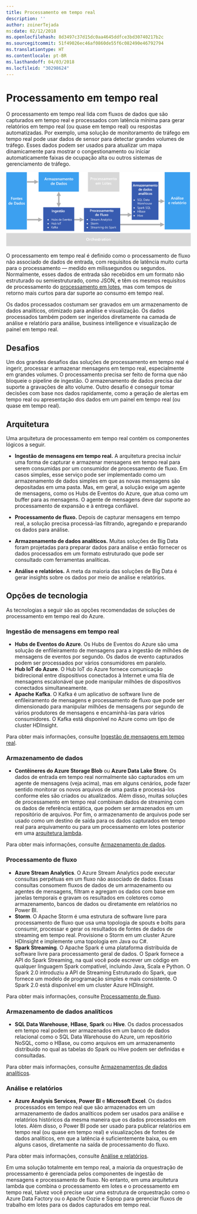 ```yaml
---
title: Processamento em tempo real
description: ''
author: zoinerTejada
ms:date: 02/12/2018
ms.openlocfilehash: 8d3497c37d15dc0aa4645ddfce3bd30740217b2c
ms.sourcegitcommit: 51f49026ec46af0860de55f6c082490e46792794
ms.translationtype: HT
ms.contentlocale: pt-BR
ms.lasthandoff: 04/03/2018
ms.locfileid: "30298624"
---
```

# <a name="real-time-processing"></a>Processamento em tempo real

O processamento em tempo real lida com fluxos de dados que são capturados em tempo real e processados com latência mínima para gerar relatórios em tempo real (ou quase em tempo real) ou respostas automatizadas. Por exemplo, uma solução de monitoramento de tráfego em tempo real pode usar dados de sensor para detectar grandes volumes de tráfego. Esses dados podem ser usados para atualizar um mapa dinamicamente para mostrar o congestionamento ou iniciar automaticamente faixas de ocupação alta ou outros sistemas de gerenciamento de tráfego.

![](./images/real-time-pipeline.png)

O processamento em tempo real é definido como o processamento de fluxo não associado de dados de entrada, com requisitos de latência muito curta para o processamento &mdash; medido em milissegundos ou segundos. Normalmente, esses dados de entrada são recebidos em um formato não estruturado ou semiestruturado, como JSON, e têm os mesmos requisitos de processamento do [processamento em lotes](./batch-processing.md), mas com tempos de retorno mais curtos para dar suporte ao consumo em tempo real.

Os dados processados costumam ser gravados em um armazenamento de dados analíticos, otimizado para análise e visualização. Os dados processados também podem ser ingeridos diretamente na camada de análise e relatório para análise, business intelligence e visualização de painel em tempo real.

## <a name="challenges"></a>Desafios

Um dos grandes desafios das soluções de processamento em tempo real é ingerir, processar e armazenar mensagens em tempo real, especialmente em grandes volumes. O processamento precisa ser feito de forma que não bloqueie o pipeline de ingestão. O armazenamento de dados precisa dar suporte a gravações de alto volume. Outro desafio é conseguir tomar decisões com base nos dados rapidamente, como a geração de alertas em tempo real ou apresentação dos dados em um painel em tempo real (ou quase em tempo real).

## <a name="architecture"></a>Arquitetura

Uma arquitetura de processamento em tempo real contém os componentes lógicos a seguir.

- **Ingestão de mensagens em tempo real.** A arquitetura precisa incluir uma forma de capturar e armazenar mensagens em tempo real para serem consumidas por um consumidor de processamento de fluxo. Em casos simples, esse serviço pode ser implementado como um armazenamento de dados simples em que as novas mensagens são depositadas em uma pasta. Mas, em geral, a solução exige um agente de mensagens, como os Hubs de Eventos do Azure, que atua como um buffer para as mensagens. O agente de mensagens deve dar suporte ao processamento de expansão e à entrega confiável.

- **Processamento de fluxo.** Depois de capturar mensagens em tempo real, a solução precisa processá-las filtrando, agregando e preparando os dados para análise.

- **Armazenamento de dados analíticos.** Muitas soluções de Big Data foram projetadas para preparar dados para análise e então fornecer os dados processados em um formato estruturado que pode ser consultado com ferramentas analíticas. 

- **Análise e relatórios.** A meta da maioria das soluções de Big Data é gerar insights sobre os dados por meio de análise e relatórios. 

## <a name="technology-choices"></a>Opções de tecnologia

As tecnologias a seguir são as opções recomendadas de soluções de processamento em tempo real do Azure.

### <a name="real-time-message-ingestion"></a>Ingestão de mensagens em tempo real

- **Hubs de Eventos do Azure**. Os Hubs de Eventos do Azure são uma solução de enfileiramento de mensagens para a ingestão de milhões de mensagens de eventos por segundo. Os dados de evento capturados podem ser processados por vários consumidores em paralelo.
- **Hub IoT do Azure**. O Hub IoT do Azure fornece comunicação bidirecional entre dispositivos conectados à Internet e uma fila de mensagens escalonável que pode manipular milhões de dispositivos conectados simultaneamente.
- **Apache Kafka**. O Kafka é um aplicativo de software livre de enfileiramento de mensagens e processamento de fluxo que pode ser dimensionado para manipular milhões de mensagens por segundo de vários produtores de mensagens e encaminhá-las para vários consumidores. O Kafka está disponível no Azure como um tipo de cluster HDInsight.

Para obter mais informações, consulte [Ingestão de mensagens em tempo real](../technology-choices/real-time-ingestion.md).

### <a name="data-storage"></a>Armazenamento de dados

- **Contêineres do Azure Storage Blob** ou **Azure Data Lake Store**. Os dados de entrada em tempo real normalmente são capturados em um agente de mensagens (veja acima), mas em alguns cenários, pode fazer sentido monitorar os novos arquivos de uma pasta e processá-los conforme eles são criados ou atualizados. Além disso, muitas soluções de processamento em tempo real combinam dados de streaming com os dados de referência estática, que podem ser armazenados em um repositório de arquivos. Por fim, o armazenamento de arquivos pode ser usado como um destino de saída para os dados capturados em tempo real para arquivamento ou para um processamento em lotes posterior em uma [arquitetura lambda](../big-data/index.md#lambda-architecture).

Para obter mais informações, consulte [Armazenamento de dados](../technology-choices/data-storage.md).

### <a name="stream-processing"></a>Processamento de fluxo

- **Azure Stream Analytics**. O Azure Stream Analytics pode executar consultas perpétuas em um fluxo não associado de dados. Essas consultas consomem fluxos de dados de um armazenamento ou agentes de mensagens, filtram e agregam os dados com base em janelas temporais e gravam os resultados em coletores como armazenamento, bancos de dados ou diretamente em relatórios no Power BI.
- **Storm**. O Apache Storm é uma estrutura de software livre para processamento de fluxo que usa uma topologia de spouts e bolts para consumir, processar e gerar os resultados de fontes de dados de streaming em tempo real. Provisione o Storm em um cluster Azure HDInsight e implemente uma topologia em Java ou C#.
- **Spark Streaming**. O Apache Spark é uma plataforma distribuída de software livre para processamento geral de dados. O Spark fornece a API do Spark Streaming, na qual você pode escrever um código em qualquer linguagem Spark compatível, incluindo Java, Scala e Python. O Spark 2.0 introduziu a API de Streaming Estruturado do Spark, que fornece um modelo de programação simples e mais consistente. O Spark 2.0 está disponível em um cluster Azure HDInsight.

Para obter mais informações, consulte [Processamento de fluxo](../technology-choices/stream-processing.md).

### <a name="analytical-data-store"></a>Armazenamento de dados analíticos

- **SQL Data Warehouse**, **HBase**, **Spark** ou **Hive**. Os dados processados em tempo real podem ser armazenados em um banco de dados relacional como o SQL Data Warehouse do Azure, um repositório NoSQL, como o HBase, ou como arquivos em um armazenamento distribuído no qual as tabelas do Spark ou Hive podem ser definidas e consultadas.

Para obter mais informações, consulte [Armazenamentos de dados analíticos](../technology-choices/analytical-data-stores.md).

### <a name="analytics-and-reporting"></a>Análise e relatórios

- **Azure Analysis Services**, **Power BI** e **Microsoft Excel**. Os dados processados em tempo real que são armazenados em um armazenamento de dados analíticos podem ser usados para análise e relatórios históricos da mesma maneira que os dados processados em lotes. Além disso, o Power BI pode ser usado para publicar relatórios em tempo real (ou quase em tempo real) e visualizações de fontes de dados analíticos, em que a latência é suficientemente baixa, ou em alguns casos, diretamente na saída de processamento do fluxo.

Para obter mais informações, consulte [Análise e relatórios](../technology-choices/analysis-visualizations-reporting.md).

Em uma solução totalmente em tempo real, a maioria da orquestração de processamento é gerenciada pelos componentes de ingestão de mensagens e processamento de fluxo. No entanto, em uma arquitetura lambda que combina o processamento em lotes e o processamento em tempo real, talvez você precise usar uma estrutura de orquestração como o Azure Data Factory ou o Apache Oozie e Sqoop para gerenciar fluxos de trabalho em lotes para os dados capturados em tempo real.

